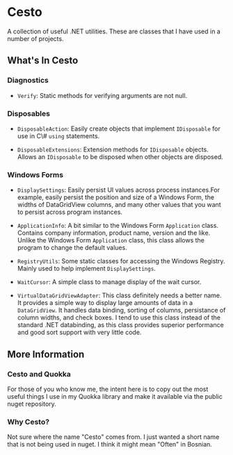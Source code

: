 Cesto
=====

A collection of useful .NET utilities. These are classes that I have used in a
number of projects.

What's In Cesto
---------------

### Diagnostics

-   `Verify`: Static methods for verifying arguments are not null.

### Disposables

-   `DisposableAction`: Easily create objects that implement `IDisposable` for
    use in C\\# `using` statements.

-   `DisposableExtensions`: Extension methods for `IDisposable` objects. Allows
    an `IDisposable` to be disposed when other objects are disposed.

### Windows Forms

-   `DisplaySettings`: Easily persist UI values across process instances.For
    example, easily persist the position and size of a Windows Form, the widths
    of DataGridView columns, and many other values that you want to persist
    across program instances.

-   `ApplicationInfo`: A bit similar to the Windows Form `Application` class.
    Contains company information, product name, version and the like. Unlike the
    Windows Form `Application` class, this class allows the program to change
    the default values.

-   `RegistryUtils`: Some static classes for accessing the Windows Registry.
    Mainly used to help implement `DisplaySettings`.

-   `WaitCursor`: A simple class to manage display of the wait cursor.

-   `VirtualDataGridViewAdapter`: This class definitely needs a better name. It
    provides a simple way to display large amounts of data in a `DataGridView`.
    It handles data binding, sorting of columns, persistance of column widths,
    and check boxes. I tend to use this class instead of the standard .NET
    databinding, as this class provides superior performance and good sort
    support with very little code.

More Information
----------------

### Cesto and Quokka

For those of you who know me, the intent here is to copy out the most useful
things I use in my Quokka library and make it available via the public nuget
repository.

### Why Cesto?

Not sure where the name "Cesto" comes from. I just wanted a short name that is
not being used in nuget. I think it might mean "Often" in Bosnian.
